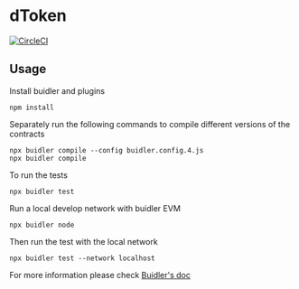 # dToken

[![CircleCI](https://circleci.com/gh/dforce-network/dToken/tree/dev.svg?style=svg)](<(https://circleci.com/gh/dforce-network/dToken/tree/dev.svg?style=svg)>)

## Usage

Install buidler and plugins

```
npm install
```

Separately run the following commands to compile different versions of the contracts

```
npx buidler compile --config buidler.config.4.js
npx buidler compile
```

To run the tests

```
npx buidler test
```

Run a local develop network with buidler EVM

```
npx buidler node
```

Then run the test with the local network

```
npx buidler test --network localhost
```

For more information please check [Buidler's doc](https://buidler.dev/getting-started)
